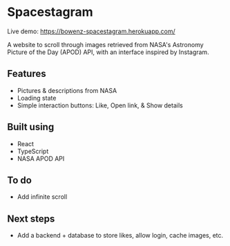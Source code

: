 # Spacestagram
Live demo: https://bowenz-spacestagram.herokuapp.com/

A website to scroll through images retrieved from NASA's Astronomy Picture of the Day (APOD) API, with an interface inspired by Instagram. 

## Features
- Pictures & descriptions from NASA
- Loading state
- Simple interaction buttons: Like, Open link, & Show details

## Built using
- React
- TypeScript
- NASA APOD API

## To do
- Add infinite scroll

## Next steps
- Add a backend + database to store likes, allow login, cache images, etc.

